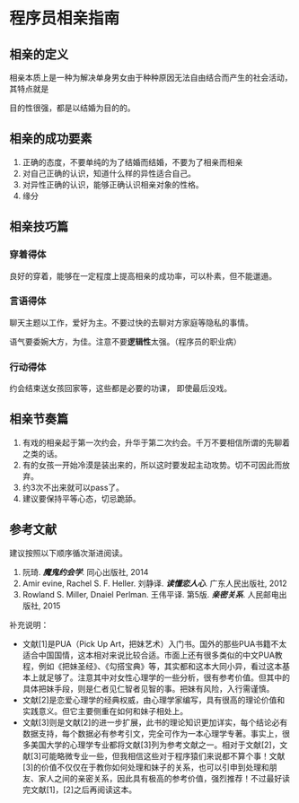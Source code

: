 # 程序员相亲指南

## 相亲的定义

相亲本质上是一种为解决单身男女由于种种原因无法自由结合而产生的社会活动，其特点就是

目的性很强，都是以结婚为目的的。

## 相亲的成功要素

1. 正确的态度，不要单纯的为了结婚而结婚，不要为了相亲而相亲
2. 对自己正确的认识，知道什么样的异性适合自己。
3. 对异性正确的认识，能够正确认识相亲对象的性格。
4. 缘分

## 相亲技巧篇

### 穿着得体

良好的穿着，能够在一定程度上提高相亲的成功率，可以朴素，但不能邋遢。

### 言语得体

聊天主题以工作，爱好为主。不要过快的去聊对方家庭等隐私的事情。

语气要委婉大方，为佳。注意不要**逻辑性**太强。（程序员的职业病）

### 行动得体

约会结束送女孩回家等，这些都是必要的功课， 即使最后没戏。

## 相亲节奏篇

1. 有戏的相亲起于第一次约会，升华于第二次约会。千万不要相信所谓的先聊着之类的话。
2. 有的女孩一开始冷漠是装出来的，所以这时要发起主动攻势。切不可因此而放弃。
3. 约3次不出来就可以pass了。
4. 建议要保持平等心态，切忌跪舔。

## 参考文献

建议按照以下顺序循次渐进阅读。

1. 阮琦. ***魔鬼约会学***.  同心出版社, 2014
2. Amir evine, Rachel S. F. Heller. 刘静译. ***读懂恋人心***. 广东人民出版社, 2012
3. Rowland S. Miller, Dnaiel Perlman. 王伟平译. 第5版. ***亲密关系***. 人民邮电出版社, 2015

补充说明：

- 文献[1]是PUA（Pick Up Art，把妹艺术）入门书。国外的那些PUA书籍不太适合中国国情，这本相对来说比较合适。市面上还有很多类似的中文PUA教程，例如《把妹圣经》、《勾搭宝典》等，其实都和这本大同小异，看过这本基本上就足够了。注意其中对女性心理学的一些分析，很有参考价值。但其中的具体把妹手段，则是仁者见仁智者见智的事。把妹有风险，入行需谨慎。
- 文献[2]是恋爱心理学的经典权威，由心理学家编写，具有很高的理论价值和实践意义。但它主要侧重在如何和妹子相处上。
- 文献[3]则是文献[2]的进一步扩展，此书的理论知识更加详实，每个结论必有数据支持，每个数据必有参考引文，完全可作为一本心理学专著。事实上，很多美国大学的心理学专业都将文献[3]列为参考文献之一。相对于文献[2]，文献[3]可能略微专业一些，但我相信这些对于程序猿们来说都不算个事！文献[3]的价值不仅仅在于教你如何处理和妹子的关系，也可以引申到处理和朋友、家人之间的亲密关系，因此具有极高的参考价值，强烈推荐！不过最好读完文献[1]，[2]之后再阅读这本。
